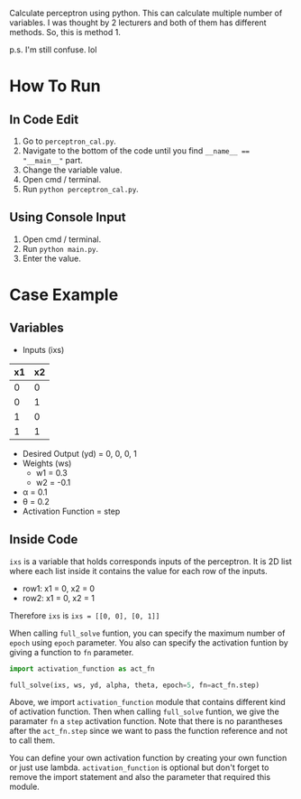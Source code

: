 Calculate perceptron using python. This can calculate multiple number of variables.
I was thought by 2 lecturers and both of them has different methods. So, this is method 1.

p.s. I'm still confuse. lol

# How To Run

## In Code Edit

1. Go to `perceptron_cal.py`.
2. Navigate to the bottom of the code until you find `__name__ == "__main__"` part.
3. Change the variable value.
4. Open cmd / terminal.
5. Run `python perceptron_cal.py`.

## Using Console Input

1. Open cmd / terminal.
2. Run `python main.py`.
3. Enter the value.

# Case Example

## Variables

-   Inputs (ixs)

| x1  | x2  |
| --- | --- |
| 0   | 0   |
| 0   | 1   |
| 1   | 0   |
| 1   | 1   |

-   Desired Output (yd) = 0, 0, 0, 1
-   Weights (ws)
    -   w1 = 0.3
    -   w2 = -0.1
-   α = 0.1
-   θ = 0.2
-   Activation Function = step

## Inside Code

`ixs` is a variable that holds corresponds inputs of the perceptron. It is 2D list where each list inside it contains the value for each row of the inputs.

-   row1: x1 = 0, x2 = 0
-   row2: x1 = 0, x2 = 1

Therefore `ixs` is `ixs = [[0, 0], [0, 1]]`

When calling `full_solve` funtion, you can specify the maximum number of `epoch` using `epoch` parameter. You also can specify the activation funtion by giving a function to `fn` parameter.

```python
import activation_function as act_fn

full_solve(ixs, ws, yd, alpha, theta, epoch=5, fn=act_fn.step)
```

Above, we import `activation_function` module that contains different kind of activation function. Then when calling `full_solve` funtion, we give the paramater `fn` a `step` activation function. Note that there is no parantheses after the `act_fn.step` since we want to pass the function reference and not to call them.

You can define your own activation function by creating your own function or just use lambda.
`activation_function` is optional but don't forget to remove the import statement and also the parameter that required this module.
